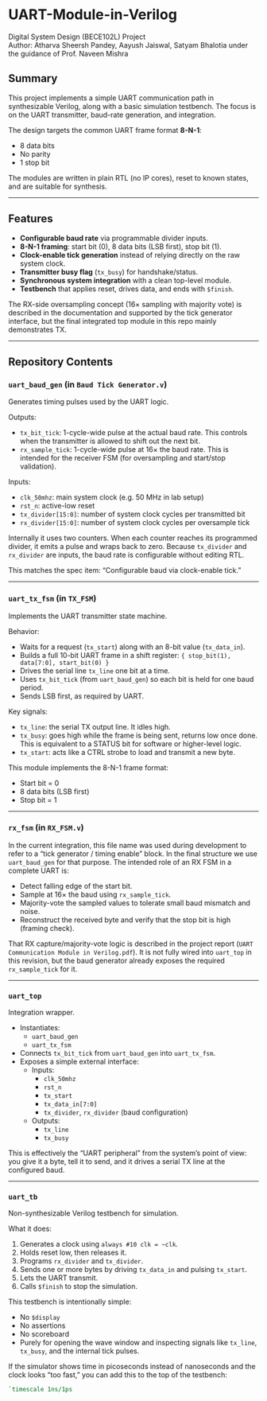 # UART-Module-in-Verilog

Digital System Design (BECE102L) Project  
Author: Atharva Sheersh Pandey, Aayush Jaiswal, Satyam Bhalotia under the guidance of Prof. Naveen Mishra

## Summary

This project implements a simple UART communication path in synthesizable Verilog, along with a basic simulation testbench. The focus is on the UART transmitter, baud-rate generation, and integration.

The design targets the common UART frame format **8-N-1**:
- 8 data bits
- No parity
- 1 stop bit

The modules are written in plain RTL (no IP cores), reset to known states, and are suitable for synthesis.

---

## Features

- **Configurable baud rate** via programmable divider inputs.
- **8-N-1 framing**: start bit (0), 8 data bits (LSB first), stop bit (1).
- **Clock-enable tick generation** instead of relying directly on the raw system clock.
- **Transmitter busy flag** (`tx_busy`) for handshake/status.
- **Synchronous system integration** with a clean top-level module.
- **Testbench** that applies reset, drives data, and ends with `$finish`.

The RX-side oversampling concept (16× sampling with majority vote) is described in the documentation and supported by the tick generator interface, but the final integrated top module in this repo mainly demonstrates TX.

---

## Repository Contents

### `uart_baud_gen` (in `Baud Tick Generator.v`)
Generates timing pulses used by the UART logic.

Outputs:
- `tx_bit_tick`: 1-cycle-wide pulse at the actual baud rate. This controls when the transmitter is allowed to shift out the next bit.
- `rx_sample_tick`: 1-cycle-wide pulse at 16× the baud rate. This is intended for the receiver FSM (for oversampling and start/stop validation).

Inputs:
- `clk_50mhz`: main system clock (e.g. 50 MHz in lab setup)
- `rst_n`: active-low reset
- `tx_divider[15:0]`: number of system clock cycles per transmitted bit
- `rx_divider[15:0]`: number of system clock cycles per oversample tick

Internally it uses two counters. When each counter reaches its programmed divider, it emits a pulse and wraps back to zero. Because `tx_divider` and `rx_divider` are inputs, the baud rate is configurable without editing RTL.

This matches the spec item: “Configurable baud via clock-enable tick.”

---

### `uart_tx_fsm` (in `TX_FSM`)
Implements the UART transmitter state machine.

Behavior:
- Waits for a request (`tx_start`) along with an 8-bit value (`tx_data_in`).
- Builds a full 10-bit UART frame in a shift register:
  `{ stop_bit(1), data[7:0], start_bit(0) }`
- Drives the serial line `tx_line` one bit at a time.
- Uses `tx_bit_tick` (from `uart_baud_gen`) so each bit is held for one baud period.
- Sends LSB first, as required by UART.

Key signals:
- `tx_line`: the serial TX output line. It idles high.
- `tx_busy`: goes high while the frame is being sent, returns low once done. This is equivalent to a STATUS bit for software or higher-level logic.
- `tx_start`: acts like a CTRL strobe to load and transmit a new byte.

This module implements the 8-N-1 frame format:
- Start bit = 0
- 8 data bits (LSB first)
- Stop bit = 1

---

### `rx_fsm` (in `RX_FSM.v`)
In the current integration, this file name was used during development to refer to a “tick generator / timing enable” block. In the final structure we use `uart_baud_gen` for that purpose. The intended role of an RX FSM in a complete UART is:
- Detect falling edge of the start bit.
- Sample at 16× the baud using `rx_sample_tick`.
- Majority-vote the sampled values to tolerate small baud mismatch and noise.
- Reconstruct the received byte and verify that the stop bit is high (framing check).

That RX capture/majority-vote logic is described in the project report (`UART Communication Module in Verilog.pdf`). It is not fully wired into `uart_top` in this revision, but the baud generator already exposes the required `rx_sample_tick` for it.

---

### `uart_top`
Integration wrapper.

- Instantiates:
  - `uart_baud_gen`
  - `uart_tx_fsm`
- Connects `tx_bit_tick` from `uart_baud_gen` into `uart_tx_fsm`.
- Exposes a simple external interface:
  - Inputs:
    - `clk_50mhz`
    - `rst_n`
    - `tx_start`
    - `tx_data_in[7:0]`
    - `tx_divider`, `rx_divider` (baud configuration)
  - Outputs:
    - `tx_line`
    - `tx_busy`

This is effectively the “UART peripheral” from the system’s point of view: you give it a byte, tell it to send, and it drives a serial TX line at the configured baud.

---

### `uart_tb`
Non-synthesizable Verilog testbench for simulation.

What it does:
1. Generates a clock using `always #10 clk = ~clk`.
2. Holds reset low, then releases it.
3. Programs `rx_divider` and `tx_divider`.
4. Sends one or more bytes by driving `tx_data_in` and pulsing `tx_start`.
5. Lets the UART transmit.
6. Calls `$finish` to stop the simulation.

This testbench is intentionally simple:
- No `$display`
- No assertions
- No scoreboard
- Purely for opening the wave window and inspecting signals like `tx_line`, `tx_busy`, and the internal tick pulses.

If the simulator shows time in picoseconds instead of nanoseconds and the clock looks “too fast,” you can add this to the top of the testbench:
```verilog
`timescale 1ns/1ps
